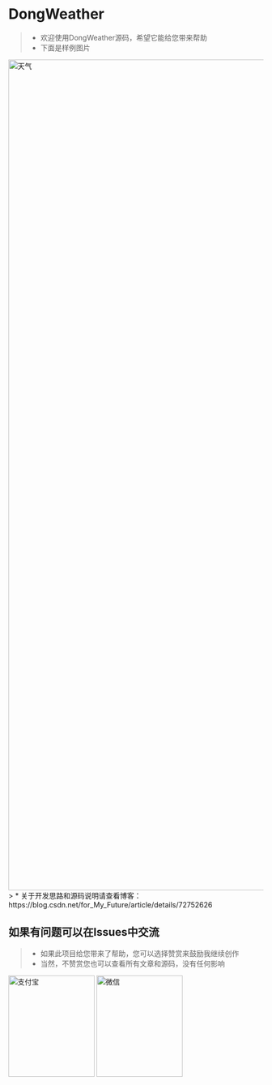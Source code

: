 # DongWeather

> * 欢迎使用DongWeather源码，希望它能给您带来帮助
> * 下面是样例图片
<img src="https://github.com/LuoPeiQin/DongWeather/blob/master/weather.jpg" width="540" height="1639" alt="天气"/>
> * 关于开发思路和源码说明请查看博客：https://blog.csdn.net/for_My_Future/article/details/72752626

## 如果有问题可以在Issues中交流

> * 如果此项目给您带来了帮助，您可以选择赞赏来鼓励我继续创作
> * 当然，不赞赏您也可以查看所有文章和源码，没有任何影响

<img src="https://github.com/LuoPeiQin/DongWeather/blob/master/alipay.png" width="170" height="200" alt="支付宝"/>
<img src="https://github.com/LuoPeiQin/DongWeather/blob/master/weichat.png" width="170" height="200" alt="微信"/>
